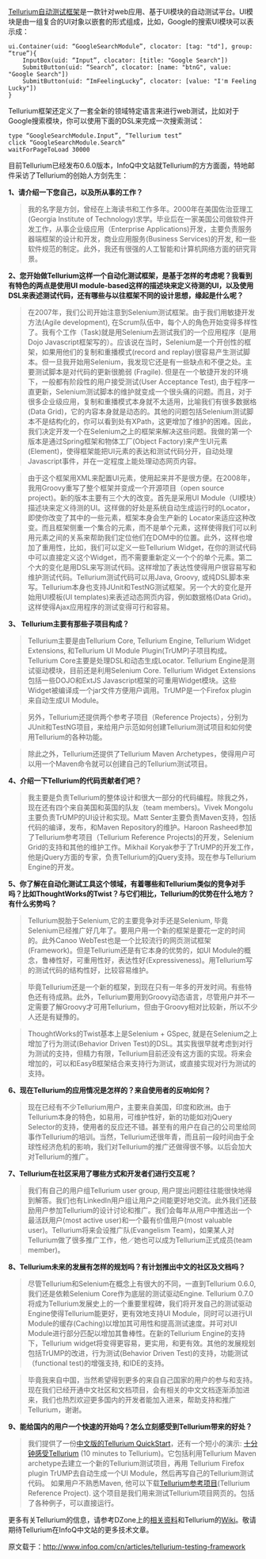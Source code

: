 [Tellurium自动测试框架](http://code.google.com/p/aost/)是一款针对web应用、基于UI模块的自动测试平台。UI模块是由一组复合的UI对象以嵌套的形式组成，比如，Google的搜索UI模块可以表示成：
```
ui.Container(uid: “GoogleSearchModule”, clocator: [tag: "td"], group: “true”){
    InputBox(uid: “Input”, clocator: [title: "Google Search"])
    SubmitButton(uid: “Search”, clocator: [name: "btnG", value: "Google Search"])
    SubmitButton(uid: “ImFeelingLucky”, clocator: [value: "I'm Feeling Lucky"])
}
```

Tellurium框架还定义了一套全新的领域特定语言来进行web测试，比如对于Google搜索模块，你可以使用下面的DSL来完成一次搜索测试：
```
type “GoogleSearchModule.Input”, “Tellurium test”
click “GoogleSearchModule.Search”
waitForPageToLoad 30000
```

目前Tellurium已经发布0.6.0版本，InfoQ中文站就Tellurium的方方面面，特地邮件采访了Tellurium的创始人方剑先生：

**1、请介绍一下您自己，以及所从事的工作？**
> 我的名字是方剑，曾经在上海读书和工作多年。2000年在美国佐治亚理工(Georgia Institute of Technology)求学。毕业后在一家美国公司做软件开发工作，从事企业级应用（Enterprise Applications)开发，主要负责服务器端框架的设计和开发，商业应用服务(Business Services)的开发, 和一些软件规范的制定。此外，我还有很强的人工智能和计算机网络方面的研究背景。

**2、您开始做Tellurium这样一个自动化测试框架，是基于怎样的考虑呢？我看到有特色的两点是使用UI module-based这样的描述块来定义待测的UI，以及使用DSL来表述测试代码，还有哪些与以往框架不同的设计思想，缘起是什么呢？**

> 在2007年，我们公司开始注意到Selenium测试框架。由于我们用敏捷开发方法(Agile development), 在Scrum队伍中，每个人的角色开始变得多样性了。我有个工作（Task)就是用Selenium去测试我们的一个应用程序（是用Dojo Javascript框架写的）。应该说在当时，Selenium是一个开创性的框架，如果用他们的复制和重播模式(record and replay)很容易产生测试脚本。但一旦我开始用Selenium，我发现它还是有一些缺点和不便之处。主要测试脚本是对代码的更新很脆弱 (Fragile). 但是在一个敏捷开发的环境下，一般都有阶段性的用户接受测试(User Acceptance Test), 由于程序一直更新，Selenium测试脚本的维护就变成一个很头痛的问题。而且，对于很多企业级应用，复制和重播模式本身就不太适用，比喻我们有很多数据格(Data Grid)，它的内容本身就是动态的。其他的问题包括Selenium测试脚本不是结构化的，你可以看到处有XPath，这更增加了维护的困难。因此，我们决定开发一个在Selenium之上的框架来解决这些问题。我做的第一个版本是通过Spring框架和物体工厂(Object Factory)来产生UI元素(Element)，使得框架能把UI元素的表达和测试代码分开，自动处理Javascript事件，并在一定程度上能处理动态网页内容。

> 由于这个框架用XML来配置UI元素，使用起来并不是很方便。在2008年，我用Groovy重写了整个框架并变成一个开源项目（open source project)。新的版本主要有三个大的改变。首先是采用UI Module（UI模块）描述块来定义待测的UI。这样做的好处是系统自动生成运行时的Locator，即使你改变了其中的一些元素，框架本身会生产新的 Locator来适应这种改变。而且框架侧重一个集合的元素，而不是单个元素，这样使得我们可以利用元素之间的关系来帮助我们定位他们在DOM中的位置。此外，这样也增加了重用性，比如，我们可以定义一些Tellurium Widget，在你的测试代码中可以直接定义这个Widget，而不需要重新定义一个个的单个元素。第二个大的变化是用DSL来写测试代码。这样增加了表达性使得用户很容易写和维护测试代码。Tellurium测试代码可以用Java, Groovy, 或纯DSL脚本来写。Tellurium本身也支持JUnit和TestNG测试框架。另一个大的变化是开始用UI模板(UI templates)来表述动态网页内容，例如数据格(Data Grid)。这样使得Ajax应用程序的测试变得可行和容易。

**3、 Tellurium主要有那些子项目构成？**

> Tellurium主要是由Tellurium Core, Tellurium Engine, Tellurium Widget Extensions, 和Tellurium UI Module Plugin(TrUMP)子项目构成。Tellurium Core主要是处理DSL和动态生成Locator. Tellurium Engine是测试驱动模块，目前还是利用Selenium Core. Tellurium Widget Extensions包括一些DOJO和ExtJS Javascript框架的可重用Widget模块。这些Widget被编译成一个jar文件方便用户调用。TrUMP是一个Firefox plugin来自动生成UI Module。

> 另外，Tellurium还提供两个参考子项目（Reference Projects），分别为JUnit和TestNG项目，来给用户示范如何创建Tellurium测试项目和如何使用Tellurium的各种功能。

> 除此之外，Tellurium还提供了Tellurium Maven Archetypes，使得用户可以用一个Maven命令就可以创建自己的Tellurium测试项目。

**4、介绍一下Tellurium的代码贡献者们吧？**

> 我主要是负责Tellurium的整体设计和很大一部分的代码编程。除我之外，现在还有四个来自美国和英国的队友（team members)。Vivek Mongolu主要负责TrUMP的UI设计和实现。Matt Senter主要负责Maven支持，包括代码的编译，发布，和Maven Repository的维护。Haroon Rasheed参加了Tellurium参考项目（Tellurium Reference Projects)的开发，Selenium Grid的支持和其他的维护工作。Mikhail Koryak参于了TrUMP的开发工作，他是jQuery方面的专家，负责Tellurium的jQuery支持。现在参与Tellurium Engine的开发。

**5、你了解在自动化测试工具这个领域，有着哪些和Tellurium类似的竞争对手吗？比如ThoughtWorks的Twist？与它们相比，Tellurium的优势在什么地方？有什么劣势吗？**

> Tellurium脱胎于Selenium,它的主要竞争对手还是Selenium, 毕竟Selenium已经推广好几年了。要用户用一个新的框架是要花一定的时间的。此外Canoo WebTest也是一个比较流行的网页测试框架(Framework)。但是Tellurium还是有它本身的优势的，如UI Module的概念，鲁棒性好，可重用性好，表达性好(Expressiveness)。用Tellurium写的测试代码的结构性好，比较容易维护。

> 毕竟Tellurium还是一个新的框架，到现在只有一年多的开发时间。有些特色还有待成熟。此外，Tellurium要用到Groovy动态语言，尽管用户并不一定需要了解Groovy才可用Tellurium，但由于Groovy相对比较新，所以不少人还是有疑豫的。

> ThoughtWorks的Twist基本上是Selenium + GSpec, 就是在Selenium之上增加了行为测试(Behavior Driven Test)的DSL。其实我很早就考虑到对行为测试的支持，但精力有限，Tellurium目前还没有这方面的实现。将来会增加的，可以和EasyB框架结合来支持行为测试，或直接实现对行为测试的支持。

**6、现在Tellurium的应用情况是怎样的？来自使用者的反响如何？**

> 现在已经有不少Tellurium用户，主要来自美国，印度和欧洲。由于Tellurium本身的特色，如易用，可维护性好，新的功能如对jQuery Selector的支持，使用者的反应还不错。甚至有的用户在自己的公司里给同事作Tellurium的培训。当然，Tellurium还很年青，而且前一段时间由于全球性经济危机的影响，我们对Tellurium的推广还做得很不够。以后会加大对Tellurium的推广。

**7、Tellurium在社区采用了哪些方式和开发者们进行交互呢？**

> 我们有自己的用户组Tellurium user group, 用户提出问题往往能很快地得到解答。我们也有LinkedIn用户组让用户之间能更好地交流。此外我们还鼓励用户参加Tellurium的设计讨论和推广。我们会每年从用户中推选出一个最活跃用户(most active user)和一个最有价值用户(most valuable user)。Tellurium将来会设推广队(Evangelism Team)，如果某人对Tellurium做了很多推广工作，他／她也可以成为Tellurium正式成员(team member)。

**8、Tellurium未来的发展有怎样的规划吗？有计划推出中文的社区及文档吗？**

> 尽管Tellurium和Selenium在概念上有很大的不同，一直到Tellurium 0.6.0, 我们还是依赖Selenium Core作为底层的测试驱动Engine. Tellurium 0.7.0将成为Tellurium发展史上的一个重要里程碑，我们将开发自己的测试驱动Engine使得Tellurium能更好，更有效地支持UI Module，同时可以进行UI Module的缓存(Caching)以增加其可用性和提高测试速度。并可对UI Module进行部分匹配以增加其鲁棒性。在新的Tellurium Engine的支持下，Tellurium widget将变得更容易，更实用，和更有效。其他的发展规划包括TrUMP的改进，行为测试(Behavior Driven Test)的支持，功能测试（functional test)的增强支持, 和IDE的支持。

> 毕竟我来自中国，当然希望得到更多的来自自己国家的用户的参与和支持。现在我们已经开通中文社区和文档项目，会有相关的中文文档逐渐添加进来，我们也热烈欢迎更多国内的开发者能加入进来，帮助支持和推广Tellurium，谢谢。

**9、能给国内的用户一个快速的开始吗？怎么立刻感受到Tellurium带来的好处？**

> 我们提供了一份[中文版的Tellurium QuickStart](TelluriumQuickStart.md)，还有一个短小的演示: [十分钟感受Tellurium](http://code.google.com/p/aost/wiki/TenMinutesToTellurium) (10 minutes to Tellurium)。它包括利用Tellurium Maven archetype去建立一个新的Tellurium测试项目，再用 Tellurium Firefox plugin TrUMP去自动生成一个UI Module，然后再写自己的Tellurium测试代码。
> 如果用户不熟悉Maven, 他可以下载[Tellurium参考项目](http://code.google.com/p/aost/wiki/ReferenceProjectGuide)(Tellurium Reference Project). 这个项目是我们用来测试Tellurium项目网页的。包括了各种例子，可以直接运行。

更多有关Tellurium的信息，请参考DZone上的[相关资料](http://www.dzone.com/links/search.html?query=tellurium&x=0&y=0)和Tellurium的[Wiki](http://code.google.com/p/aost/w/list)。敬请期待Tellurium在InfoQ中文站的更多技术文章。

原文载于：http://www.infoq.com/cn/articles/tellurium-testing-framework